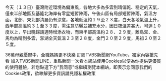 今天（１３日）臺灣附近環境為偏東風，各地大多為多雲到晴偏乾、穩定的天氣，僅東半部地區及基隆北海岸有零星短暫陣雨，午後山區有局部短暫陣雨，氣溫方面，北部、東北部清晨仍有涼意，各地低溫約１９至２３度，白天各地氣溫上升，西半部高溫約３１至３３度，需注意防曬並補充水分，因日夜溫差甚大，可達１０度以上，早出晚歸請適時增添衣物，而東半部高溫約２８、２９度，離島澎、金、馬均為晴到多雲，澎湖全天氣溫２３至２８度，金門２０至２９度，馬祖２０至２５度。

36萬母親憂鬱中，全職媽媽更不快樂
訂閱TVBS新聞網YouTube，獨家內容搶先看
加入TVBS新聞LINE，重點新聞一次看本網站使用Cookies以便為你提供更優質的使用體驗，若您點選下方"我同意"或繼續瀏覽本網站，即表示您同意我們的Cookies政策，欲瞭解更多資訊請見隱私權政策